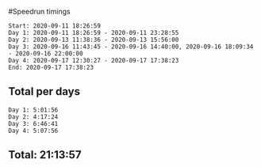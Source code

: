 #Speedrun timings
```
Start: 2020-09-11 18:26:59
Day 1: 2020-09-11 18:26:59 - 2020-09-11 23:28:55
Day 2: 2020-09-13 11:38:36 - 2020-09-13 15:56:00
Day 3: 2020-09-16 11:43:45 - 2020-09-16 14:40:00, 2020-09-16 18:09:34 - 2020-09-16 22:00:00
Day 4: 2020-09-17 12:30:27 - 2020-09-17 17:38:23
End: 2020-09-17 17:38:23
```

## Total per days
```
Day 1: 5:01:56
Day 2: 4:17:24
Day 3: 6:46:41
Day 4: 5:07:56
```

## Total: 21:13:57